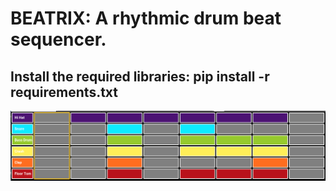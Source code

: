 # BEATRIX: A rhythmic drum beat sequencer.

## Install the required libraries: pip install -r requirements.txt 
![BEATRIX](https://github.com/Shandilya-lab/BEATRIX/blob/main/img/Doku/Gridlayout.png)

